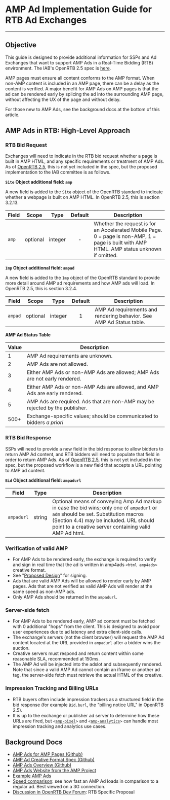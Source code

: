 # AMP Ad Implementation Guide for RTB Ad Exchanges
---
## Objective
 
This guide is designed to provide additional information for SSPs and Ad Exchanges that want to support AMP Ads in a Real-Time Bidding (RTB) environment.  The IAB's OpenRTB 2.5 spec is [here](http://www.iab.com/wp-content/uploads/2016/03/OpenRTB-API-Specification-Version-2-5-FINAL.pdf).
 
AMP pages must ensure all content conforms to the AMP format. When non-AMP content is included in an AMP page, there can be a delay as the content is verified. A major benefit for AMP Ads on AMP pages is that the ad can be rendered early by splicing the ad into the surrounding AMP page, without affecting the UX of the page and without delay.

For those new to AMP Ads, see the background docs at the bottom of this article.
 
## AMP Ads in RTB: High-Level Approach
 
### RTB Bid Request
 
Exchanges will need to indicate in the RTB bid request whether a page is built in AMP HTML, and any specific requirements or treatment of AMP Ads.  As of [OpenRTB 2.5](http://www.iab.com/wp-content/uploads/2016/03/OpenRTB-API-Specification-Version-2-5-FINAL.pdf), this is not yet included in the spec, but the proposed implementation to the IAB committee is as follows.
 
**`Site` Object additional field: `amp`**

A new field is added to the `Site` object of the OpenRTB standard to indicate whether a webpage is built on AMP HTML.  In OpenRTB 2.5, this is section 3.2.13.
 
| Field         | Scope     | Type      | Default       | Description           |
| ------------- |------     |-----      |:-------------:|-------------          |
| `amp`         | optional  | integer   | -             | Whether the request is for an Accelerated Mobile Page. 0 = page is non-AMP, 1 = page is built with AMP HTML.  AMP status unknown if omitted. |
 
**`Imp` Object additional field: `ampad`**

A new field is added to the `Imp` object of the OpenRTB standard to provide more detail around AMP ad requirements and how AMP ads will load.  In OpenRTB 2.5, this is section 3.2.4.
 
| Field         | Scope     | Type      | Default       | Description           |
| ------------- |------     |-----      |:-------------:|-------------          |
| `ampad`       | optional  | integer   | 1             | AMP Ad requirements and rendering behavior.  See AMP Ad Status table. |
 
**AMP Ad Status Table**
 
| Value        | Description            | 
| ------------- |-------------          |
| 1         | AMP Ad requirements are unknown.|
| 2         | AMP Ads are not allowed.                |  
| 3         | Either AMP Ads or non-AMP Ads are allowed; AMP Ads are not early rendered. | 
| 4         | Either AMP Ads or non-AMP Ads are allowed, and AMP Ads are early rendered.|
| 5         | AMP Ads are required.  Ads that are non-AMP may be rejected by the publisher.|
| 500+      | Exchange-specific values; should be communicated to bidders *a priori*         |
 
### RTB Bid Response
 
SSPs will need to provide a new field in the bid response to allow bidders to return AMP Ad content, and RTB bidders will need to populate that field in order to return AMP Ads.  As of [OpenRTB 2.5](http://www.iab.com/wp-content/uploads/2016/03/OpenRTB-API-Specification-Version-2-5-FINAL.pdf), this is not yet included in the spec, but the proposed workflow is a new field that accepts a URL pointing to AMP ad content.  
 
**`Bid` Object additional field: `ampadurl`**
 
| Field         | Type     | Description        | 
| ------------- |------     |-----              |
| `ampadurl`       | string  | Optional means of conveying Amp Ad markup in case the bid wins; only one of `ampadurl` or `adm` should be set. Substitution macros (Section 4.4) may be included.  URL should point to a creative server containing valid AMP Ad html.           |  
 
### Verification of valid AMP
 
* For AMP Ads to be rendered early, the exchange is required to verify and sign in real time that the ad is written in amp4ads  `<html amp4ads>` creative format.
* See "[Proposed Design](https://github.com/ampproject/amphtml/issues/3133)" for signing.
* Ads that are valid AMP Ads will be allowed to render early by AMP pages.  Ads that are not verified as valid AMP Ads  will render at the same speed as non-AMP ads.
* Only AMP Ads  should be returned in the `ampadurl`.
 
### Server-side fetch
 
* For AMP Ads to be rendered early, AMP ad content must be fetched with 0 additional "hops" from the client.  This is designed to avoid poor user experiences due to ad latency and extra client-side calls.
* The exchange's servers (not the client browser) will request the AMP Ad content located at the URL provided in `ampadurl`  after a bidder wins the auction.
* Creative servers must respond and return content within some reasonable SLA, recommended at 150ms.
* The AMP Ad will be injected into the adslot and subsequently rendered.  Note that since a valid AMP Ad cannot contain an iframe or another ad tag, the server-side fetch must retrieve the actual HTML of the creative.
 
### Impression Tracking and Billing URLs
 
* RTB buyers often include impression trackers as a structured field in the bid response (for example `Bid.burl`, the "billing notice URL" in OpenRTB 2.5).
* It is up to the exchange or publisher ad server to determine how these URLs are fired, but <code><[amp-pixel](https://www.ampproject.org/docs/reference/components/amp-pixel)></code> and <code><[amp-analytics](https://www.ampproject.org/docs/reference/components/amp-analytics)></code> can handle most impression tracking and analytics use cases.

## Background Docs
* [AMP Ads for AMP Pages (Github)](https://github.com/ampproject/amphtml/issues/3133)
* [AMP Ad Creative Format Spec (Github)](https://github.com/google/amphtml/blob/master/extensions/amp-a4a/amp-a4a-format.md)
* [AMP Ads Overview (Github)](https://github.com/ampproject/amphtml/blob/master/ads/google/a4a/docs/a4a-readme.md)
* [AMP Ads Website from the AMP Project](https://www.ampproject.org/learn/who-uses-amp/amp-ads/)
* [Example AMP Ads](https://ampbyexample.com/amp-ads/#amp-ads/introduction)
* [Speed comparison](https://ampbyexample.com/amp-ads/introduction/amp_ads_vs_non-amp_ads/): see how fast an AMP Ad loads in comparison to a regular ad. Best viewed on a 3G connection.
* [Discussion in OpenRTB Dev Forum](https://groups.google.com/forum/#!topic/openrtb-dev/0wyPsF5D07Q): RTB Specific Proposal
 
 
